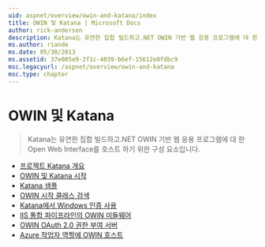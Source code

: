 ```yaml
---
uid: aspnet/overview/owin-and-katana/index
title: OWIN 및 Katana | Microsoft Docs
author: rick-anderson
description: Katana는 유연한 집합 빌드하고.NET OWIN 기반 웹 응용 프로그램에 대 한 Open Web Interface를 호스트 하기 위한 구성 요소입니다.
ms.author: riande
ms.date: 05/30/2013
ms.assetid: 37e005e9-2f1c-4039-b6ef-15612e0fdbc9
msc.legacyurl: /aspnet/overview/owin-and-katana
msc.type: chapter
---
```

<a name="owin-and-katana"></a>OWIN 및 Katana
====================
> Katana는 유연한 집합 빌드하고.NET OWIN 기반 웹 응용 프로그램에 대 한 Open Web Interface를 호스트 하기 위한 구성 요소입니다.


- [프로젝트 Katana 개요](an-overview-of-project-katana.md)
- [OWIN 및 Katana 시작](getting-started-with-owin-and-katana.md)
- [Katana 샘플](katana-samples.md)
- [OWIN 시작 클래스 검색](owin-startup-class-detection.md)
- [Katana에서 Windows 인증 사용](enabling-windows-authentication-in-katana.md)
- [IIS 통합 파이프라인의 OWIN 미들웨어](owin-middleware-in-the-iis-integrated-pipeline.md)
- [OWIN OAuth 2.0 권한 부여 서버](owin-oauth-20-authorization-server.md)
- [Azure 작업자 역할에 OWIN 호스트](host-owin-in-an-azure-worker-role.md)

